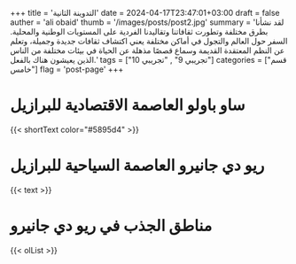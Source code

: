 +++
title = 'التدوينة الثانية'
date = 2024-04-17T23:47:01+03:00
draft = false
auther = 'ali obaid'
thumb = '/images/posts/post2.jpg'
summary = 'لقد نشأنا بطرق مختلفة وتطورت ثقافاتنا وتقاليدنا الفردية على المستويات الوطنية والمحلية. السفر حول العالم والتجول في أماكن مختلفة يعني اكتشاف ثقافات جديدة وجميلة، وتعلم عن النظم المعتقدة القديمة وسماع قصصًا مذهلة عن الحياة في بيئات مختلفة من الناس الذين يعيشون هناك بالفعل.'
tags = ["تجريبي 9" , "تجريبي 10"]
categories = ["قسم خامس"]
flag = 'post-page'
+++
# ساو باولو العاصمة الاقتصادية للبرازيل
{{< shortText color="#5895d4" >}}

# ريو دي جانيرو العاصمة السياحية للبرازيل
{{< text >}}

# مناطق الجذب في ريو دي جانيرو
{{< olList >}}